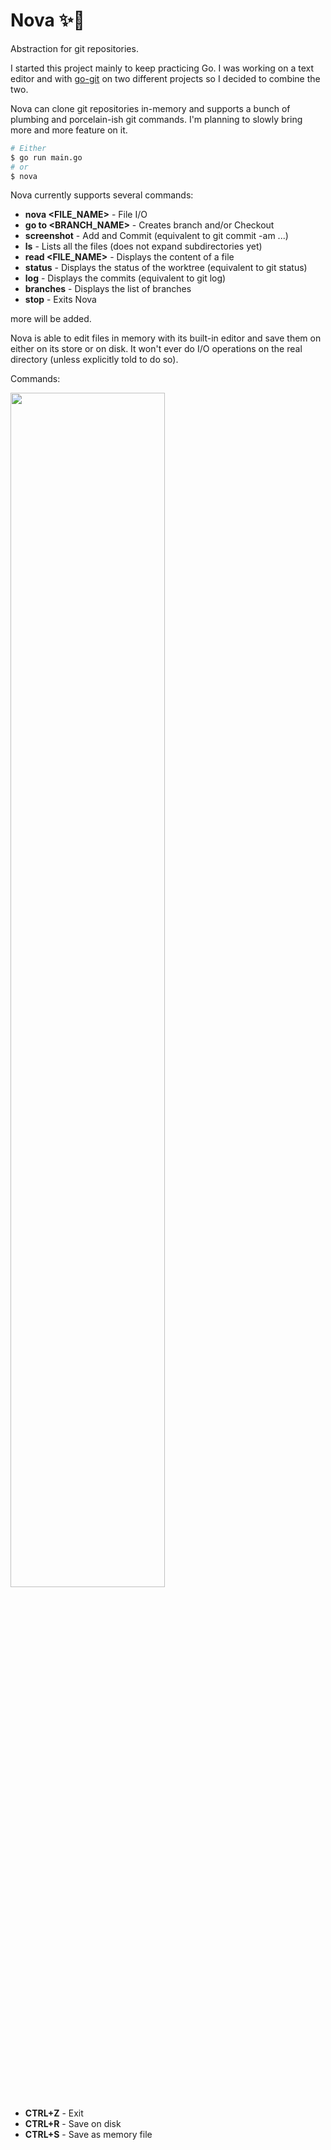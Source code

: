 # Nova ✨🌙

Abstraction for git repositories.

I started this project mainly to keep practicing Go. I was working on a text editor and with <a href="https://github.com/go-git/go-git">go-git</a> on two different projects so I decided to combine the two.

Nova can clone git repositories in-memory and supports a bunch of plumbing and porcelain-ish git commands. I'm planning to slowly bring more and more feature on it.

```bash
# Either
$ go run main.go
# or
$ nova
```

Nova currently supports several commands:

- <b>nova <FILE_NAME></b> - File I/O
- <b>go to <BRANCH_NAME></b> - Creates branch and/or Checkout
- <b>screenshot</b> - Add and Commit (equivalent to git commit -am ...)
- <b>ls</b> - Lists all the files (does not expand subdirectories yet)
- <b>read <FILE_NAME></b> - Displays the content of a file
- <b>status</b> - Displays the status of the worktree (equivalent to git status)
- <b>log</b> - Displays the commits (equivalent to git log)
- <b>branches</b> - Displays the list of branches
- <b>stop</b> - Exits Nova

more will be added.

Nova is able to edit files in memory with its built-in editor and save them on either on its store or on disk. It won't ever do I/O operations on the real directory (unless explicitly told to do so).

Commands:

<img src="https://i.ibb.co/RHvqqSD/Schermata-2022-04-24-alle-16-08-01.png" style="width: 70%" />

- <b>CTRL+Z</b> - Exit
- <b>CTRL+R</b> - Save on disk
- <b>CTRL+S</b> - Save as memory file
